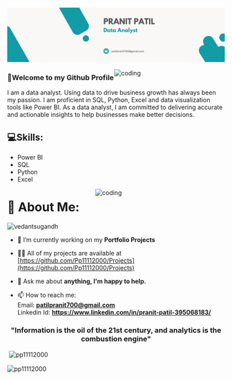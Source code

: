 ![logo](https://github.com/Pp11112000/Pp11112000/blob/main/Banner.png)


<img align="right" alt="coding" width="256" src="https://camo.githubusercontent.com/8bf6f6d78abc81fcf9c49f10649423e73ea44bc248e83aaae8759d401c829a84/68747470733a2f2f70687973696373677572756b756c2e66696c65732e776f726470726573732e636f6d2f323031392f30322f6368617261637465722d312e676966">

### 🤗Welcome to my Github Profile
 I am a data analyst. Using data to drive business growth has always been my passion. I am proficient in SQL, Python, Excel and data visualization tools like Power BI. As a data analyst, I am committed to delivering accurate and actionable insights to help businesses make better decisions. 
 
 


## 💻Skills: 
* Power BI
* SQL
* Python
* Excel

 <img align="right" alt="coding" width="300" src="https://camo.githubusercontent.com/c1dcb74cc1c1835b1d716f5051499a2814c683c806b15f04b0eba492863703e9/68747470733a2f2f63646e2e6472696262626c652e636f6d2f75736572732f3733303730332f73637265656e73686f74732f363538313234332f6176656e746f2e676966">

 
 
 
 
# 💫 About Me:
<p align="left"> <img src="https://komarev.com/ghpvc/?username=vedantsugandh&label=Profile%20views&color=0e75b6&style=flat" alt="vedantsugandh" /> </p>

- 🔭 I’m currently working on my **Portfolio Projects**

- 👨‍💻 All of my projects are available at [https://github.com/Pp11112000/Projects](https://github.com/Pp11112000/Projects)

- 💬 Ask me about **anything, I'm happy to help.**

- 📫 How to reach me: <br>
Email: **patilpranit700@gmail.com** <br>
Linkedin Id: **https://www.linkedin.com/in/pranit-patil-395068183/**

<h3 align="center">"Information is the oil of the 21st century, and analytics is the combustion engine"</h3>


</p>











<p>&nbsp;<img align="center" src="https://github-readme-stats.vercel.app/api?username=pp11112000&show_icons=true&locale=en" alt="pp11112000" /></p>

<p><img align="center" src="https://github-readme-streak-stats.herokuapp.com/?user=pp11112000&" alt="pp11112000" /></p>

